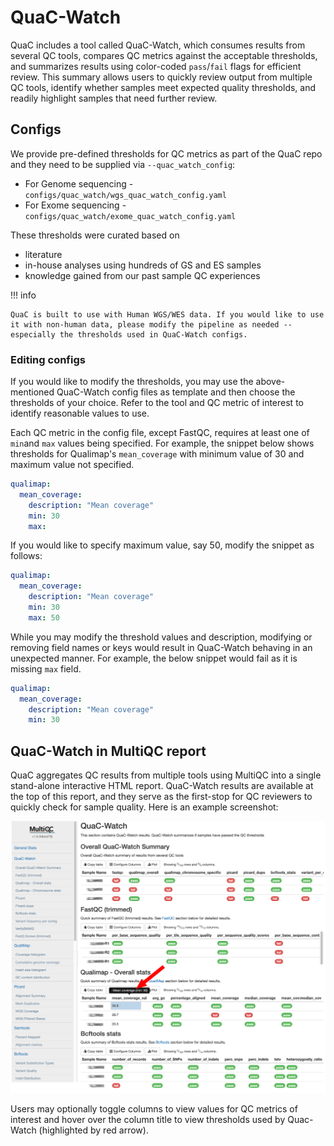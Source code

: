 # QuaC-Watch

QuaC includes a tool called QuaC-Watch, which consumes results from several QC tools, compares QC metrics against the
acceptable thresholds, and summarizes results using color-coded `pass`/`fail` flags for efficient review.  This summary
allows users to quickly review output from multiple QC tools, identify whether samples meet expected quality thresholds,
and readily highlight samples that need further review.

## Configs

We provide pre-defined thresholds for QC metrics as part of the QuaC repo and they need to be supplied via
`--quac_watch_config`:

* For Genome sequencing - `configs/quac_watch/wgs_quac_watch_config.yaml`
* For Exome sequencing - `configs/quac_watch/exome_quac_watch_config.yaml`

These thresholds were curated based on

* literature
* in-house analyses using hundreds of GS and ES samples
* knowledge gained from our past sample QC experiences

!!! info

    QuaC is built to use with Human WGS/WES data. If you would like to use it with non-human data, please modify the pipeline as needed -- especially the thresholds used in QuaC-Watch configs.

### Editing configs

If you would like to modify the thresholds, you may use the above-mentioned QuaC-Watch config files as template and then
choose the thresholds of your choice. Refer to the tool and QC metric of interest to identify reasonable values to use.

Each QC metric in the config file, except FastQC, requires at least one of `min`and `max` values being specified. For
example, the snippet below shows thresholds for Qualimap's `mean_coverage` with minimum value of 30 and maximum value
not specified.

```yaml
qualimap:
  mean_coverage:
    description: "Mean coverage"
    min: 30
    max:
```

If you would like to specify maximum value, say 50, modify the snippet as follows:

```yaml
qualimap:
  mean_coverage:
    description: "Mean coverage"
    min: 30
    max: 50
```

While you may modify the threshold values and description, modifying or removing field names or keys would result in
QuaC-Watch behaving in an unexpected manner. For example, the below snippet would fail as it is missing `max` field.

```yaml
qualimap:
  mean_coverage:
    description: "Mean coverage"
    min: 30
```



## QuaC-Watch in MultiQC report

QuaC aggregates QC results from multiple tools using MultiQC into a single stand-alone interactive HTML report.
QuaC-Watch results are available at the top of this report, and they serve as the first-stop for QC reviewers to quickly
check for sample quality. Here is an example screenshot:

![QuaC-Watch report](./images/quac_watch_multiqc.png "QuaC-Watch report at the top of MultiQC report")

Users may optionally toggle columns to view values for QC metrics of interest and hover over the column title to view
thresholds used by Quac-Watch (highlighted by red arrow).
